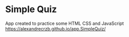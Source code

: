 # Simple Quiz
App created to practice some HTML CSS and JavaScript<br>
https://alexandrecrzb.github.io/app.SimpleQuiz/
